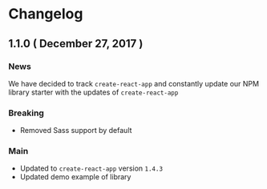 # Changelog

## 1.1.0 ( December 27, 2017 )

### News

We have decided to track `create-react-app` and constantly update our NPM library starter with the updates of `create-react-app`

### Breaking

- Removed Sass support by default

### Main

- Updated to `create-react-app` version `1.4.3`
- Updated demo example of library 
